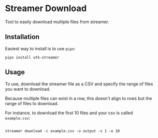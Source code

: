 # Streamer Download

Tool to easily download multiple files from streamer.

## Installation

Easiest way to install is to use `pipx`:

```shell
pipx install utk-streamer
```

## Usage

To use, download the streamer file as a CSV and specify the range of files you want to download.

Because multiple files can exist in a row, this doesn't align to rows but the range of files to download.

For instance, to download the first 10 files and your csv is called `example.csv`:

```shell

streamer download -c example.csv -o output -s 1 -e 10
```